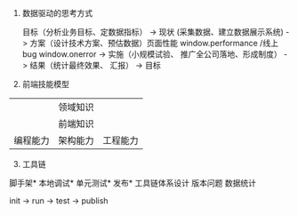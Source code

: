 1. 数据驱动的思考方式

   目标（分析业务目标、定数据指标）
-> 现状 (采集数据、建立数据展示系统) 
-> 方案（设计技术方案、预估数据）页面性能 window.performance /线上bug window.onerror
-> 实施（小规模试验、 推广全公司落地、形成制度）
-> 结果（统计最终效果、 汇报）
-> 目标  


2. 前端技能模型

<table>
  <tr>
    <td colspan="3" style="text-align: center;">领域知识</td>
  </tr>
  <tr>
    <td colspan="3" style="text-align: center;">前端知识</td>
  </tr>
  <tr>
    <td style="text-align: center;">编程能力</td>
    <td style="text-align: center;">架构能力</td>
    <td style="text-align: center;">工程能力</td>
  </tr>
</table>

3. 工具链

脚手架*
本地调试*
单元测试*
发布*
工具链体系设计
版本问题
数据统计

init -> run -> test -> publish

